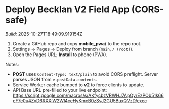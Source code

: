 # Deploy Becklan V2 Field App (CORS-safe)
*Build:* 2025-10-27T18:49:09.919154Z

1) Create a GitHub repo and copy **mobile_pwa/** to the repo root.
2) Settings → Pages → Deploy from branch (`main`, `/ (root)`).
3) Open the Pages URL; **Install** to phone (PWA).

Notes:
- **POST** uses `Content-Type: text/plain` to avoid CORS preflight. Server parses JSON from `e.postData.contents`.
- Service Worker cache bumped to **v2** to force clients to update.
- API Base URL pre-filled to your live endpoint:
  https://script.google.com/macros/s/AKfycbzVRWHJ7ApOyrEzPOb51k66eF7e0u4ZvD6RXXiW2Wl4ceHyKmcB0zSvJ2GU5BuxQVzD/exec
